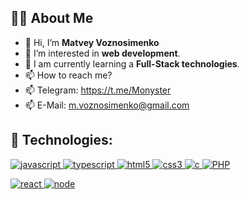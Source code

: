 
## 🙋‍♂️ About Me

- 👋 Hi, I’m **Matvey Voznosimenko**
- 👀 I’m interested in **web development**.
- 🌱 I am currently learning a **Full-Stack technologies**.
- 📫 How to reach me?
- 📫 Telegram: https://t.me/Monyster         
- 📫 E-Mail: m.voznosimenko@gmail.com 

## 🚀 Technologies:

<a href="https://devdocs.io/javascript/" target="_blank"> <img src="https://img.shields.io/badge/JavaScript-323330?style=for-the-badge&logo=javascript&logoColor=F7DF1E" alt="javascript" /> </a> 
<a href="https://devdocs.io/typescript/" target="_blank"> <img src="https://img.shields.io/badge/TypeScript-007ACC?style=for-the-badge&logo=typescript&logoColor=white" alt="typescript" /> </a> 
<a href="https://devdocs.io/html/" target="_blank"> <img src="https://img.shields.io/badge/HTML5-E34F26?style=for-the-badge&logo=html5&logoColor=white" alt="html5" /> </a> 
<a href="https://devdocs.io/css/" target="_blank"> <img src="https://img.shields.io/badge/CSS3-1572B6?style=for-the-badge&logo=css3&logoColor=white" alt="css3" /> </a> 
<a href="https://devdocs.io/c/" target="_blank"> <img src="https://img.shields.io/badge/c-%2300599C.svg?style=for-the-badge&logo=c&logoColor=white" alt="c" /> </a> 
<a href="https://www.php.net/docs.php" target="_blank"> <img src="https://img.shields.io/badge/php-%23777BB4.svg?style=for-the-badge&logo=php&logoColor=white" alt="PHP" /> </a> 

<a href="https://reactjs.org/" target="_blank"> <img src="https://img.shields.io/badge/React-20232A?style=for-the-badge&logo=react&logoColor=61DAFB" alt="react" /> </a>
<a href="https://nodejs.org" target="_blank"> <img src="https://img.shields.io/badge/Node.js-339933?style=for-the-badge&logo=nodedotjs&logoColor=white" alt="node" /> </a>
